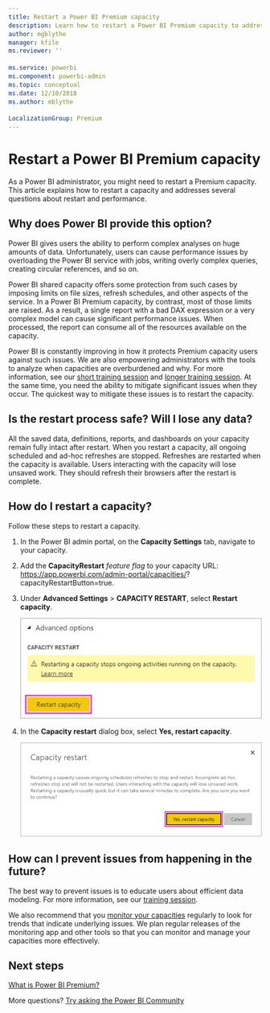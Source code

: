 ```yaml
---
title: Restart a Power BI Premium capacity
description: Learn how to restart a Power BI Premium capacity to address performance issues.
author: mgblythe
manager: kfile
ms.reviewer: ''

ms.service: powerbi
ms.component: powerbi-admin
ms.topic: conceptual
ms.date: 12/10/2018
ms.author: mblythe

LocalizationGroup: Premium
---
```


# Restart a Power BI Premium capacity

As a Power BI administrator, you might need to restart a Premium capacity. This article explains how to restart a capacity and addresses several questions about restart and performance.

## Why does Power BI provide this option?

Power BI gives users the ability to perform complex analyses on huge amounts of data. Unfortunately, users can cause performance issues by overloading the Power BI service with jobs, writing overly complex queries, creating circular references, and so on.

Power BI shared capacity offers some protection from such cases by imposing limits on file sizes, refresh schedules, and other aspects of the service. In a Power BI Premium capacity, by contrast, most of those limits are raised. As a result, a single report with a bad DAX expression or a very complex model can cause significant performance issues. When processed, the report can consume all of the resources available on the capacity. 

Power BI is constantly improving in how it protects Premium capacity users against such issues. We are also empowering administrators with the tools to analyze when capacities are overburdened and why. For more information, see our [short training session](https://www.youtube.com/watch?v=UgsjMbhi_Bk&feature=youtu.be) and [longer training session](https://www.microsoft.com/businessapplicationssummit/video/BAS2018-2174). At the same time, you need the ability to mitigate significant issues when they occur. The quickest way to mitigate these issues is to restart the capacity.

## Is the restart process safe? Will I lose any data?

All the saved data, definitions, reports, and dashboards on your capacity remain fully intact after restart. When you restart a capacity, all ongoing scheduled and ad-hoc refreshes are stopped. Refreshes are restarted when the capacity is available. Users interacting with the capacity will lose unsaved work. They should refresh their browsers after the restart is complete.

## How do I restart a capacity?

Follow these steps to restart a capacity.

1. In the Power BI admin portal, on the **Capacity Settings** tab, navigate to your capacity. 

1. Add the **CapacityRestart** *feature flag* to your capacity URL: https://app.powerbi.com/admin-portal/capacities/<YourCapacityId>?capacityRestartButton=true.

1. Under **Advanced Settings** > **CAPACITY RESTART**, select **Restart capacity**.

    ![Restart capacity](media/service-admin-premium-restart/restart-capacity.png)

1. In the **Capacity restart** dialog box, select **Yes, restart capacity**.

    ![Confirm restart](media/service-admin-premium-restart/confirm-restart.png)

## How can I prevent issues from happening in the future?

The best way to prevent issues is to educate users about efficient data modeling. For more information, see our [training session](https://www.microsoft.com/businessapplicationssummit/video/BAS2018-2170).

We also recommend that you [monitor your capacities](service-admin-premium-monitor-capacity.md) regularly to look for trends that indicate underlying issues. We plan regular releases of the monitoring app and other tools so that you can monitor and manage your capacities more effectively.

## Next steps

[What is Power BI Premium?](service-premium.md)

More questions? [Try asking the Power BI Community](http://community.powerbi.com/)
